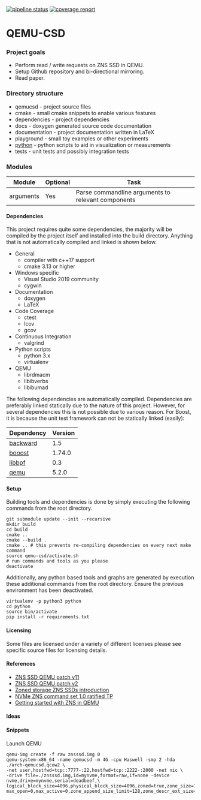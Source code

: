 [![pipeline status](https://gitlab.dantalion.nl:4443/vrije-universiteit-vu-/qemu-csd/badges/master/pipeline.svg)](https://gitlab.dantalion.nl:4443/vrije-universiteit-vu-/qemu-csd/commits/master)
[![coverage report](https://gitlab.dantalion.nl:4443/vrije-universiteit-vu-/qemu-csd/badges/master/coverage.svg)](https://gitlab.dantalion.nl:4443/vrije-universiteit-vu-/qemu-csd/commits/master)
# QEMU-CSD



### Project goals

* Perform read / write requests on ZNS SSD in QEMU.
* Setup Github repository and bi-directional mirroring.
* Read paper.

### Directory structure

* qemucsd - project source files
* cmake - small cmake snippets to enable various features
* dependencies - project dependencies
* docs - doxygen generated source code documentation
* documentation - project documentation written in LaTeX
* playground - small toy examples or other experiments
* [python](python/README.md) - python scripts to aid in visualization or measurements
* tests - unit tests and possibly integration tests

### Modules

| Module     | Optional | Task                                               |
|------------|----------|----------------------------------------------------|
| arguments  | Yes      | Parse commandline arguments to relevant components |

#### Dependencies

This project requires quite some dependencies, the
majority will be compiled by the project itself and installed
into the build directory. Anything that is not automatically
compiled and linked is shown below.

* General
    * compiler with c++17 support
    * cmake 3.13 or higher
* Windows specific
    * Visual Studio 2019 community
    * cygwin
* Documentation
    * doxygen
    * LaTeX
* Code Coverage
    * ctest
    * lcov
    * gcov
* Continuous Integration
    * valgrind
* Python scripts
    * python 3.x
    * virtualenv
* QEMU
    * librdmacm
    * libibverbs
    * libibumad

The following dependencies are automatically compiled. Dependencies are preferably
linked statically due to the nature of this project. However, for several dependencies
this is not possible due to various reason. For Boost, it is because the unit test
framework can not be statically linked (easily):

| Dependency                                                         | Version     |
|--------------------------------------------------------------------|-------------|
| [backward](https://github.com/bombela/backward-cpp)                | 1.5         |
| [booost](https://www.boost.org/)                                   | 1.74.0      |
| [libbpf](https://github.com/libbpf/libbpf)                         | 0.3         |
| [qemu](https://www.qemu.org/)                                      | 5.2.0       |

#### Setup

Building tools and dependencies is done by simply executing the following commands
from the root directory.

```shell script
git submodule update --init --recursive
mkdir build
cd build
cmake ..
cmake --build .
cmake .. # this prevents re-compiling dependencies on every next make command
source qemu-csd/activate.sh
# run commands and tools as you please
deactivate
```

Additionally, any python based tools and graphs are generated by execution these
additional commands from the root directory. Ensure the previous environment has
been deactivated.

```shell script
virtualenv -p python3 python
cd python
source bin/activate
pip install -r requirements.txt
```

#### Licensing

Some files are licensed under a variety of different licenses please see
specific source files for licensing details.

#### References

* [ZNS SSD QEMU patch v11](http://patchwork.ozlabs.org/project/qemu-devel/list/?series=219344)
* [ZNS SSD QEMU patch v2](https://patchwork.kernel.org/project/qemu-devel/cover/20200617213415.22417-1-dmitry.fomichev@wdc.com/)
* [Zoned storage ZNS SSDs introduction](https://zonedstorage.io/introduction/zns/)
* [NVMe ZNS command set 1.0 ratified TP](https://nvmexpress.org/wp-content/uploads/NVM-Express-1.4-Ratified-TPs-1.zip)
* [Getting started with ZNS in QEMU](https://www.snia.org/educational-library/getting-started-nvme-zns-qemu-2020)

#### Ideas

#### Snippets

Launch QEMU
```shell
qemu-img create -f raw znsssd.img 0
qemu-system-x86_64 -name qemucsd -m 4G -cpu Haswell -smp 2 -hda ./arch-qemucsd.qcow2 \
-net user,hostfwd=tcp::7777-:22,hostfwd=tcp::2222-:2000 -net nic \
-drive file=./znsssd.img,id=mynvme,format=raw,if=none -device nvme,drive=mynvme,serial=deadbeef,\
logical_block_size=4096,physical_block_size=4096,zoned=true,zone_size=128,zone_capacity=128,\
max_open=0,max_active=0,zone_append_size_limit=128,zone_descr_ext_size=64,zone_file=./zone_meta 
```
